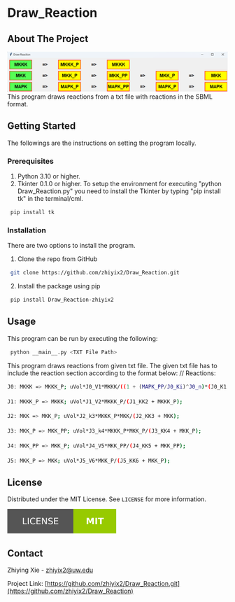 # Draw_Reaction


## About The Project
![Draw Reaction](https://github.com/zhiyix2/Draw_Reaction/blob/main/Image/Demo.png)
This program draws reactions from a txt file with reactions in the SBML format.


## Getting Started
The followings are the instructions on setting the program locally.

### Prerequisites
1. Python 3.10 or higher.
2. Tkinter 0.1.0 or higher.
To setup the environment for executing "python Draw_Reaction.py" you need to install the Tkinter by typing "pip install tk" in the terminal/cml.
  ```sh
   pip install tk
   ```


### Installation

There are two options to install the program.

1. Clone the repo from GitHub
  ```sh
   git clone https://github.com/zhiyix2/Draw_Reaction.git
   ```
2. Install the package using pip
  ```sh
   pip install Draw_Reaction-zhiyix2
  ```


## Usage

This program can be run by executing the following:
  ```sh
   python __main__.py <TXT File Path>
  ```
This program draws reactions from given txt file.
The given txt file has to include the reaction section according to the format below:
// Reactions:
  ```sh
  J0: MKKK => MKKK_P; uVol*J0_V1*MKKK/((1 + (MAPK_PP/J0_Ki)^J0_n)*(J0_K1 + MKKK));

  J1: MKKK_P => MKKK; uVol*J1_V2*MKKK_P/(J1_KK2 + MKKK_P);

  J2: MKK => MKK_P; uVol*J2_k3*MKKK_P*MKK/(J2_KK3 + MKK);

  J3: MKK_P => MKK_PP; uVol*J3_k4*MKKK_P*MKK_P/(J3_KK4 + MKK_P);

  J4: MKK_PP => MKK_P; uVol*J4_V5*MKK_PP/(J4_KK5 + MKK_PP);

  J5: MKK_P => MKK; uVol*J5_V6*MKK_P/(J5_KK6 + MKK_P);
  ```



## License

Distributed under the MIT License. See `LICENSE` for more information.

[![MIT License](https://github.com/zhiyix2/Draw_Reaction/blob/main/Image/license.svg)](https://github.com/zhiyix2/Draw_Reaction/blob/main/LICENSE)


## Contact

Zhiying Xie - zhiyix2@uw.edu

Project Link: [https://github.com/zhiyix2/Draw_Reaction.git](https://github.com/zhiyix2/Draw_Reaction)




